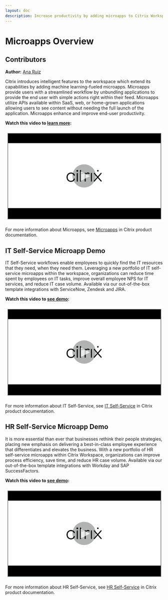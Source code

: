 ```yaml
---
layout: doc
description: Increase productivity by adding microapps to Citrix Workspace. Microapps allow users to view information and perform actions without launching the full application.
---
```

# Microapps Overview

## Contributors

**Author:** [Ana Ruiz](https://twitter.com/mobileruiz)

Citrix introduces intelligent features to the workspace which extend its capabilities by adding machine learning-fueled microapps. Microapps provide users with a streamlined workflow by unbundling applications to provide the end user with simple actions right within their feed. Microapps utilize APIs available within SaaS, web, or home-grown applications allowing users to see content without needing the full launch of the application. Microapps enhance and improve end-user productivity.

**Watch this video to [learn more](https://www.youtube.com/watch?v=a1W_BEHYUcI&feature=youtu.be):**

[![Tech Insight-Microapp Overview](/en-us/tech-zone/learn/media/shared_video-placeholder.png)](https://www.youtube.com/watch?v=a1W_BEHYUcI&feature=youtu.be)

For more information about Microapps, see [Microapps](/en-us/citrix-microapps.html) in Citrix product documentation.

## IT Self-Service Microapp Demo

IT Self-Service workflows enable employees to quickly find the IT resources that they need, when they need them. Leveraging a new portfolio of IT self-service microapps within the workspace, organizations can reduce time spent by employees on IT tasks, improve overall employee NPS for IT services, and reduce IT case volume. Available via our out-of-the-box template integrations with ServiceNow, Zendesk and JIRA.

**Watch this video to [see demo](https://www.youtube.com/watch?v=9FMzApqIBqA&feature=youtu.be&ab_channel=Citrix):**

[![Tech Insight-IT Self-Service](/en-us/tech-zone/learn/media/shared_video-placeholder.png)](https://www.youtube.com/watch?v=9FMzApqIBqA&feature=youtu.be&ab_channel=Citrix)

For more information about IT Self-Service, see [IT Self-Service](/en-us/citrix-microapps/deliver-workflows/it-self-service.html) in Citrix product documentation.

## HR Self-Service Microapp Demo

It is more essential than ever that businesses rethink their people strategies, placing new emphasis on delivering a best-in-class employee experience that differentiates and elevates the business. With a new portfolio of HR self-service microapps within Citrix Workspace, organizations can improve process efficiency, save time, and reduce HR case volume. Available via our out-of-the-box template integrations with Workday and SAP SuccessFactors.

**Watch this video to [see demo](https://www.youtube.com/watch?v=1JMdpHt4msk&feature=youtu.be&ab_channel=Citrix):**

[![Tech Insight-HR Self-Service](/en-us/tech-zone/learn/media/shared_video-placeholder.png)](https://www.youtube.com/watch?v=1JMdpHt4msk&feature=youtu.be&ab_channel=Citrix)

For more information about HR Self-Service, see [HR Self-Service](/en-us/citrix-microapps/deliver-workflows/hr-self-service.html) in Citrix product documentation.

